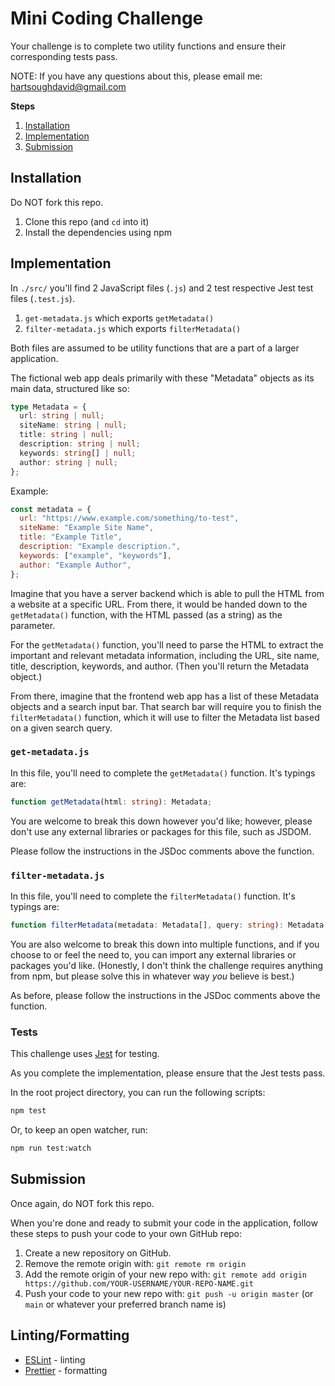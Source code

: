 # Mini Coding Challenge

Your challenge is to complete two utility functions and ensure their corresponding tests pass.

NOTE: If you have any questions about this, please email me: hartsoughdavid@gmail.com

**Steps**

1. [Installation](#installation)
2. [Implementation](#implementation)
3. [Submission](#submission)

## Installation

Do NOT fork this repo.

1. Clone this repo (and `cd` into it)
2. Install the dependencies using npm

## Implementation

In `./src/` you'll find 2 JavaScript files (`.js`) and 2 test respective Jest test files (`.test.js`).

1. `get-metadata.js` which exports `getMetadata()`
2. `filter-metadata.js` which exports `filterMetadata()`

Both files are assumed to be utility functions that are a part of a larger application.

The fictional web app deals primarily with these "Metadata" objects as its main data, structured like so:

```typescript
type Metadata = {
  url: string | null;
  siteName: string | null;
  title: string | null;
  description: string | null;
  keywords: string[] | null;
  author: string | null;
};
```

Example:

```javascript
const metadata = {
  url: "https://www.example.com/something/to-test",
  siteName: "Example Site Name",
  title: "Example Title",
  description: "Example description.",
  keywords: ["example", "keywords"],
  author: "Example Author",
};
```

Imagine that you have a server backend which is able to pull the HTML from a website at a specific URL. From there, it would be handed down to the `getMetadata()` function, with the HTML passed (as a string) as the parameter.

For the `getMetadata()` function, you'll need to parse the HTML to extract the important and relevant metadata information, including the URL, site name, title, description, keywords, and author. (Then you'll return the Metadata object.)

From there, imagine that the frontend web app has a list of these Metadata objects and a search input bar. That search bar will require you to finish the `filterMetadata()` function, which it will use to filter the Metadata list based on a given search query.

### `get-metadata.js`

In this file, you'll need to complete the `getMetadata()` function. It's typings are:

```typescript
function getMetadata(html: string): Metadata;
```

You are welcome to break this down however you'd like; however, please don't use any external libraries or packages for this file, such as JSDOM.

Please follow the instructions in the JSDoc comments above the function.

### `filter-metadata.js`

In this file, you'll need to complete the `filterMetadata()` function. It's typings are:

```typescript
function filterMetadata(metadata: Metadata[], query: string): Metadata[];
```

You are also welcome to break this down into multiple functions, and if you choose to or feel the need to, you can import any external libraries or packages you'd like. (Honestly, I don't think the challenge requires anything from npm, but please solve this in whatever way _you_ believe is best.)

As before, please follow the instructions in the JSDoc comments above the function.

### Tests

This challenge uses [Jest](https://jestjs.io/) for testing.

As you complete the implementation, please ensure that the Jest tests pass.

In the root project directory, you can run the following scripts:

```bash
npm test
```

Or, to keep an open watcher, run:

```bash
npm run test:watch
```

## Submission

Once again, do NOT fork this repo.

When you're done and ready to submit your code in the application, follow these steps to push your code to your own GitHub repo:

1. Create a new repository on GitHub.
2. Remove the remote origin with: `git remote rm origin`
3. Add the remote origin of your new repo with: `git remote add origin https://github.com/YOUR-USERNAME/YOUR-REPO-NAME.git`
4. Push your code to your new repo with: `git push -u origin master` (or `main` or whatever your preferred branch name is)

## Linting/Formatting

- [ESLint](https://eslint.org/) - linting
- [Prettier](https://prettier.io/) - formatting
